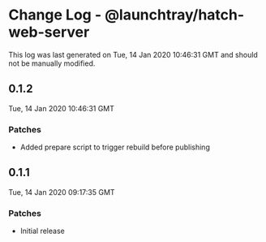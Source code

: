 # Change Log - @launchtray/hatch-web-server

This log was last generated on Tue, 14 Jan 2020 10:46:31 GMT and should not be manually modified.

## 0.1.2
Tue, 14 Jan 2020 10:46:31 GMT

### Patches

- Added prepare script to trigger rebuild before publishing

## 0.1.1
Tue, 14 Jan 2020 09:17:35 GMT

### Patches

- Initial release


